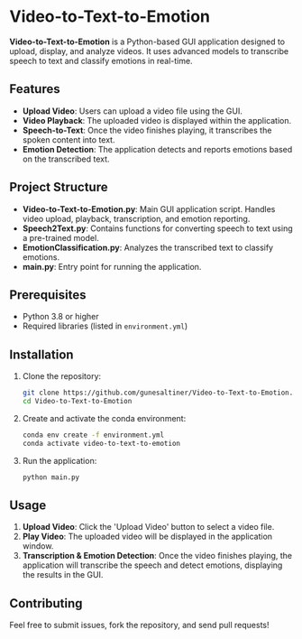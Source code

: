 
# Video-to-Text-to-Emotion

**Video-to-Text-to-Emotion** is a Python-based GUI application designed to upload, display, and analyze videos. It uses advanced models to transcribe speech to text and classify emotions in real-time.

## Features

- **Upload Video**: Users can upload a video file using the GUI.
- **Video Playback**: The uploaded video is displayed within the application.
- **Speech-to-Text**: Once the video finishes playing, it transcribes the spoken content into text.
- **Emotion Detection**: The application detects and reports emotions based on the transcribed text.

## Project Structure

- **Video-to-Text-to-Emotion.py**: Main GUI application script. Handles video upload, playback, transcription, and emotion reporting.
- **Speech2Text.py**: Contains functions for converting speech to text using a pre-trained model.
- **EmotionClassification.py**: Analyzes the transcribed text to classify emotions.
- **main.py**: Entry point for running the application.

## Prerequisites

- Python 3.8 or higher
- Required libraries (listed in `environment.yml`)

## Installation

1. Clone the repository:

    ```bash
    git clone https://github.com/gunesaltiner/Video-to-Text-to-Emotion.git
    cd Video-to-Text-to-Emotion
    ```

2. Create and activate the conda environment:

    ```bash
    conda env create -f environment.yml
    conda activate video-to-text-to-emotion
    ```

3. Run the application:

    ```bash
    python main.py
    ```

## Usage

1. **Upload Video**: Click the 'Upload Video' button to select a video file.
2. **Play Video**: The uploaded video will be displayed in the application window.
3. **Transcription & Emotion Detection**: Once the video finishes playing, the application will transcribe the speech and detect emotions, displaying the results in the GUI.

## Contributing

Feel free to submit issues, fork the repository, and send pull requests!
